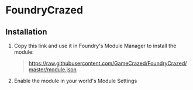 # FoundryCrazed
## Installation
1. Copy this link and use it in Foundry's Module Manager to install the module:

    > https://raw.githubusercontent.com/GameCrazed/FoundryCrazed/master/module.json
    
2. Enable the module in your world's Module Settings
